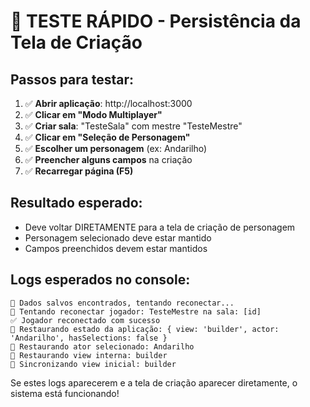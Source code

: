 # 🧪 TESTE RÁPIDO - Persistência da Tela de Criação

## Passos para testar:

1. ✅ **Abrir aplicação**: http://localhost:3000
2. ✅ **Clicar em "Modo Multiplayer"**
3. ✅ **Criar sala**: "TesteSala" com mestre "TesteMestre"
4. ✅ **Clicar em "Seleção de Personagem"**
5. ✅ **Escolher um personagem** (ex: Andarilho)
6. ✅ **Preencher alguns campos** na criação
7. ✅ **Recarregar página (F5)**

## Resultado esperado:
- Deve voltar DIRETAMENTE para a tela de criação de personagem
- Personagem selecionado deve estar mantido
- Campos preenchidos devem estar mantidos

## Logs esperados no console:
```
🔄 Dados salvos encontrados, tentando reconectar...
🔄 Tentando reconectar jogador: TesteMestre na sala: [id]
✅ Jogador reconectado com sucesso
🔄 Restaurando estado da aplicação: { view: 'builder', actor: 'Andarilho', hasSelections: false }
📖 Restaurando ator selecionado: Andarilho
📖 Restaurando view interna: builder
🔄 Sincronizando view inicial: builder
```

Se estes logs aparecerem e a tela de criação aparecer diretamente, o sistema está funcionando!
